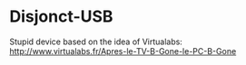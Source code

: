 Disjonct-USB
============

Stupid device based on the idea of Virtualabs: http://www.virtualabs.fr/Apres-le-TV-B-Gone-le-PC-B-Gone
